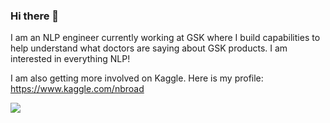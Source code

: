 ### Hi there 👋

I am an NLP engineer currently working at GSK where I build capabilities to help understand what doctors are saying about GSK products. I am interested in everything NLP! 

I am also getting more involved on Kaggle. Here is my profile: https://www.kaggle.com/nbroad  




<img align="center" src="https://github-readme-stats.vercel.app/api?username=nbroad1881&show_icons=true&text_color=24292e&bg_color=ffffff&hide_title=true">

<!--
**nbroad1881/nbroad1881** is a ✨ _special_ ✨ repository because its `README.md` (this file) appears on your GitHub profile.

Here are some ideas to get you started:

- 🔭 I’m currently working on ...
- 🌱 I’m currently learning ...
- 👯 I’m looking to collaborate on ...
- 🤔 I’m looking for help with ...
- 💬 Ask me about ...
- 📫 How to reach me: ...
- 😄 Pronouns: ...
- ⚡ Fun fact: ...
-->